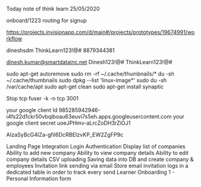 Today note of think learn 25/05/2020

onboard/1223 routing for signup 

https://projects.invisionapp.com/d/main#/projects/prototypes/19674991/workflow

dineshsdm
ThinkLearn123!@#
8879344381

dinesh.kumar@smartdatainc.net
Dinesh123!@#
ThinkLearn123!@#


sudo apt-get autoremove
sudo rm -rf ~/.cache/thumbnails/*
du -sh ~/.cache/thumbnails
sudo dpkg --list 'linux-image*'
sudo du -sh /var/cache/apt
sudo apt-get clean
sudo apt-get install synaptic


Stop tcp
fuser -k -n tcp 3001

your google client Id
985285942946-i4fs22d1ckr50vbqiboau63euvi7s5eh.apps.googleusercontent.com
your google client secret
uoeJPHmv-aLrcZoDH3rZiOJ1

AIzaSyBcG4IZa-gfil6DcRBEIzvKP_EW2ZgFP9c

Landing Page Integration 
Login Authentication
Display list of companies
Ability to add new company
Ability to view company details
Ability to edit company details
CSV uploading
Saving data into DB and create company & employees
Invitation link sending via email
Store email invitation logs in a dedicated table in order to track every send
Learner Onboarding 1 - Personal Information form